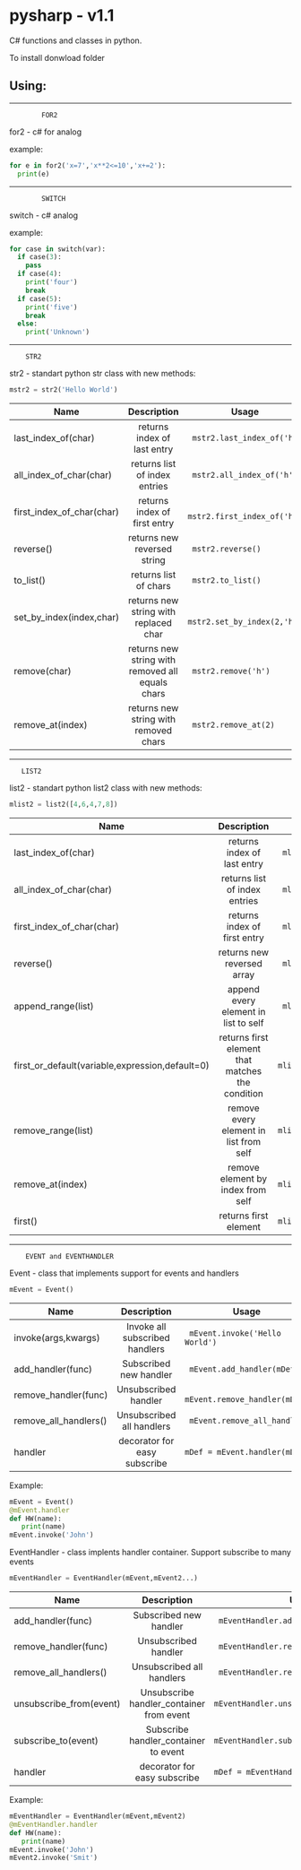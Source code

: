 # pysharp - v1.1
C# functions and classes in python.

To install donwload folder




Using:
---------------------------------
----------------------------------
            
            FOR2
for2 - c# for analog

example:
```python
for e in for2('x=7','x**2<=10','x+=2'):
  print(e)
```
--------------------------------
            
            SWITCH
switch - c# analog

example:
```python
for case in switch(var):
  if case(3):
    pass
  if case(4):
    print('four')
    break
  if case(5):
    print('five')
    break
  else:
    print('Unknown')
 ```
 -----------------
        
        STR2
str2 - standart python str class with new methods:
```python 
mstr2 = str2('Hello World')
```
|Name     |Description|Usage|
--------------|:----------:|--------------|
|last_index_of(char)|returns index of last entry|``` mstr2.last_index_of('h')```|
|all_index_of_char(char)|returns list of index entries|``` mstr2.all_index_of('h')```|
|first_index_of_char(char)|returns index of first entry|``` mstr2.first_index_of('h')```|
|reverse()|returns new reversed string|``` mstr2.reverse()```|
|to_list()|returns list of chars|``` mstr2.to_list()```|
|set_by_index(index,char)|returns new string with replaced char|``` mstr2.set_by_index(2,'h')```|
|remove(char)|returns new string with removed all equals chars|``` mstr2.remove('h')```|
|remove_at(index)|returns new string with removed chars|``` mstr2.remove_at(2)```|
------------------------------------

       LIST2
list2 - standart python list2 class with new methods:
```python 
mlist2 = list2([4,6,4,7,8])
```
|Name   |Description|Usage|
|---------|:--------:|------|
|last_index_of(char)|returns index of last entry|``` mlist2.last_index_of('h')```|
|all_index_of_char(char)|returns list of index entries|``` mlist2.all_index_of('h')```|
|first_index_of_char(char)|returns index of first entry|``` mlist2.first_index_of('h')```|
|reverse()|returns new reversed array|``` mlist2.reverse()```|
|append_range(list)|append every element in list to self|``` mlist2.append_range([2,3,4])```|
|first_or_default(variable,expression,default=0)|returns first element that matches the condition|```mlist2.first_or_default('z','z+3>4',default=0)```|
|remove_range(list)|remove every element in list from self|```mlist2.remove_range([4,7,4])```|
|remove_at(index)|remove element by index from self|```mlist2.remove_at(2)```|
|first()|returns first element|```mlist2.first()```|
------------------------------------

        EVENT and EVENTHANDLER
Event - class that implements support for events and handlers

```python 
mEvent = Event()
```

|Name     |Description|Usage|
--------------|:----------:|--------------|
|invoke(args,kwargs)|Invoke all subscribed handlers|``` mEvent.invoke('Hello World')```|
|add_handler(func)|Subscribed new handler|``` mEvent.add_handler(mDef)```|
|remove_handler(func)|Unsubscribed handler|``` mEvent.remove_handler(mDef)```|
|remove_all_handlers()|Unsubscribed all handlers|``` mEvent.remove_all_handlers```|
|handler              |decorator for easy subscribe|```mDef = mEvent.handler(mDef)```|

Example:

```python
mEvent = Event()
@mEvent.handler
def HW(name):
   print(name)
mEvent.invoke('John')
```

EventHandler - class implents handler container. Support subscribe to many events

```python
mEventHandler = EventHandler(mEvent,mEvent2...)
```

|Name     |Description|Usage|
--------------|:----------:|--------------|
|add_handler(func)|Subscribed new handler|``` mEventHandler.add_handler(mDef)```|
|remove_handler(func)|Unsubscribed handler|``` mEventHandler.remove_handler(mDef)```|
|remove_all_handlers()|Unsubscribed all handlers|``` mEventHandler.remove_all_handlers```|
|unsubscribe_from(event)|Unsubscribe handler_container from event|```mEventHandler.unsubscribe_from(mEvent3)```|
|subscribe_to(event)|Subscribe handler_container to event|```mEventHandler.subscribe_to(mEvent3)```|
|handler              |decorator for easy subscribe|```mDef = mEventHandler.handler(mDef)```|

Example:

```python
mEventHandler = EventHandler(mEvent,mEvent2)
@mEventHandler.handler
def HW(name):
   print(name)
mEvent.invoke('John')
mEvent2.invoke('Smit')
```
